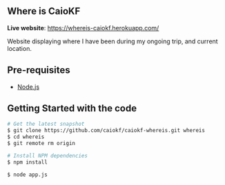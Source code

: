 ## Where is CaioKF

**Live website**: https://whereis-caiokf.herokuapp.com/

Website displaying where I have been during my ongoing trip, and current location.

Pre-requisites
-------------

- [Node.js](http://nodejs.org)


Getting Started with the code
---------------

```bash
# Get the latest snapshot
$ git clone https://github.com/caiokf/caiokf-whereis.git whereis
$ cd whereis
$ git remote rm origin

# Install NPM dependencies
$ npm install

$ node app.js
```
